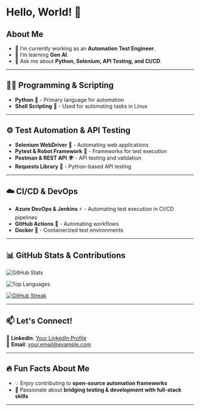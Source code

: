 # Hello, World! 👋

## About Me
- 🔭 I’m currently working as an **Automation Test Engineer**.
- 🌱 I’m learning **Gen AI**.
- 💬 Ask me about **Python, Selenium, API Testing, and CI/CD**.

---

## 👨‍💻 **Programming & Scripting**  
- **Python** 🐍 - Primary language for automation  
- **Shell Scripting** 📜 - Used for automating tasks in Linux  

---

## ⚙️ **Test Automation & API Testing**  
- **Selenium WebDriver** 🚀 - Automating web applications  
- **Pytest & Robot Framework** 🤖 - Frameworks for test execution  
- **Postman & REST API** 🌍 - API testing and validation  
- **Requests Library** 📡 - Python-based API testing  

---

## ☁️ **CI/CD & DevOps**  
- **Azure DevOps & Jenkins** ⚡ - Automating test execution in CI/CD pipelines  
- **GitHub Actions** 🔧 - Automating workflows  
- **Docker** 🐳 - Containerized test environments  

---

## 📊 **GitHub Stats & Contributions**  
![GitHub Stats](https://github-readme-stats.vercel.app/api?username=tejanbsai&show_icons=true&theme=radical)

![Top Languages](https://github-readme-stats.vercel.app/api/top-langs/?username=tejanbsai&layout=compact&theme=radical)  

[![GitHub Streak](https://github-readme-streak-stats.herokuapp.com/?user=tejanbsai&theme=dark)](https://git.io/streak-stats)  

---

## 📫 **Let's Connect!**  
🔗 **LinkedIn**: [Your LinkedIn Profile](https://www.linkedin.com/in/your-profile)  
📧 **Email**: [your.email@example.com](mailto:your.email@example.com)  

---

## 🔥 **Fun Facts About Me**  
- 💡 Enjoy contributing to **open-source automation frameworks**  
- 🎯 Passionate about **bridging testing & development with full-stack skills**  

---
